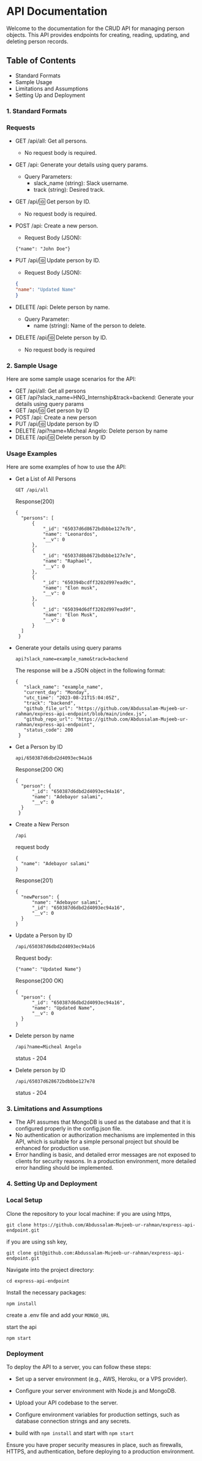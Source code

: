 # API Documentation

Welcome to the documentation for the CRUD API for managing person objects. This API provides endpoints for creating, reading, updating, and deleting person records.

## Table of Contents
- Standard Formats
- Sample Usage
- Limitations and Assumptions
- Setting Up and Deployment

### 1. Standard Formats

### Requests

- GET /api/all: Get all persons.
    - No request body is required.

- GET /api: Generate your details using query params.
    - Query Parameters:
        - slack_name (string): Slack username.
        - track (string): Desired track.

- GET /api/:id: Get person by ID.
    - No request body is required.

- POST /api: Create a new person.
    - Request Body (JSON):
    ```
    {"name": "John Doe"}
    ```

- PUT /api/:id: Update person by ID.
    - Request Body (JSON):    
    ```json
    {
  "name": "Updated Name"
   } 
    ```

- DELETE /api: Delete person by name.
    - Query Parameter:
        - name (string): Name of the person to delete.

- DELETE /api/:id: Delete person by ID.
    - No request body is required


### 2. Sample Usage

Here are some sample usage scenarios for the API:

- GET /api/all: Get all persons
- GET /api?slack_name=HNG_Internship&track=backend: Generate your details using query params
- GET /api/:id: Get person by ID
- POST /api: Create a new person
- PUT /api/:id: Update person by ID
- DELETE /api?name=Micheal Angelo: Delete person by name
- DELETE /api/:id: Delete person by ID

### Usage Examples

Here are some examples of how to use the API:

- Get a List of All Persons
  ```
  GET /api/all
  ```
  Response(200)
  ```
  {
    "persons": [
        {
            "_id": "65037d6d8672bdbbbe127e7b",
            "name": "Leonardos",
            "__v": 0
        },
        {
            "_id": "65037d8b8672bdbbbe127e7e",
            "name": "Raphael",
            "__v": 0
        },
        {
            "_id": "650394bcdff3202d997ead9c",
            "name": "Elon musk",
            "__v": 0
        },
        {
            "_id": "650394d6dff3202d997ead9f",
            "name": "Elon Musk",
            "__v": 0
        }
    ]
   }

- Generate your details using query params
  ```
  api?slack_name=example_name&track=backend
  ```

  The response will be a JSON object in the following format:
  ```
  {
     "slack_name": "example_name",
     "current_day": "Monday",
     "utc_time": "2023-08-21T15:04:05Z",
     "track": "backend",
     "github_file_url": "https://github.com/Abdussalam-Mujeeb-ur-rahman/express-api-endpoint/blob/main/index.js",
     "github_repo_url": "https://github.com/Abdussalam-Mujeeb-ur-rahman/express-api-endpoint",
     "status_code": 200
   }
   ```

- Get a Person by ID
  ```
  api/650387d6dbd2d4093ec94a16
  ```
  Response(200 OK)
  ```
  {
    "person": {
        "_id": "650387d6dbd2d4093ec94a16",
        "name": "Adebayor salami",
        "__v": 0
    }
   }
  ```

- Create a New Person
  ```
  /api
  ```  
  request body
  ```
  {
    "name": "Adebayor salami"
  }
  ```
  Response(201)
  ```
  {
    "newPerson": {
        "name": "Adebayor salami",
        "_id": "650387d6dbd2d4093ec94a16",
        "__v": 0
    }
  }
  ```


- Update a Person by ID
  ```
  /api/650387d6dbd2d4093ec94a16
  ```  
  Request body:
  ```
  {"name": "Updated Name"}
  ```
  Response(200 OK)
  ```
  {
    "person": {
        "_id": "650387d6dbd2d4093ec94a16",
        "name": "Updated Name",
        "__v": 0
    }
  }
  ```

- Delete person by name
  ```
  /api?name=Micheal Angelo
  ```
  status - 204

- Delete person by ID
  ```
  /api/65037d628672bdbbbe127e78
  ```  
  status - 204

### 3. Limitations and Assumptions

- The API assumes that MongoDB is used as the database and that it is configured properly in the config.json file.
- No authentication or authorization mechanisms are implemented in this API, which is suitable for a simple personal project but should be enhanced for production use.
- Error handling is basic, and detailed error messages are not exposed to clients for security reasons. In a production environment, more detailed error handling should be implemented.



### 4. Setting Up and Deployment

### Local Setup
Clone the repository to your local machine:
if you are using https,
```
git clone https://github.com/Abdussalam-Mujeeb-ur-rahman/express-api-endpoint.git
```
if you are using ssh key, 
```
git clone git@github.com:Abdussalam-Mujeeb-ur-rahman/express-api-endpoint.git
```
Navigate into the project directory:
```
cd express-api-endpoint
```
Install the necessary packages:
```
npm install
```
create a .env file and add your `MONGO_URL`

start the api
```
npm start
```

### Deployment

To deploy the API to a server, you can follow these steps:

- Set up a server environment (e.g., AWS, Heroku, or a VPS provider).

- Configure your server environment with Node.js and MongoDB.

- Upload your API codebase to the server.

- Configure environment variables for production settings, such as database connection strings and any secrets.

- build with `npm install` and start with `npm start`

Ensure you have proper security measures in place, such as firewalls, HTTPS, and authentication, before deploying to a production environment.

